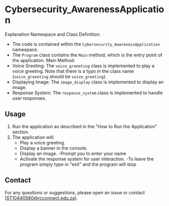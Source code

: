 # Cybersecurity_AwarenessApplication
Explanation
Namespace and Class Definition:
   - The code is contained within the `Cybersecurity_AwarenessApplication` namespace.
   - The `Program` class contains the `Main` method, which is the entry point of the application.
 Main Method:
   - Voice Greeting: The `voice_greeeting` class is implemented to play a voice greeting. Note that there is a typo in the class name (`voice_greeeting` should be `voice_greeting`).
   - Displaying Image: The `image_display` class is implemented to display an image.
   - Response System: The `response_system` class is implemented to handle user responses.

## Usage
1. Run the application as described in the "How to Run the Application" section.
2. The application will:
   - Play a voice greeting.
   - Display a banner in the console.
   - Display an image.
   -Prompt you to enter your name
   - Activate the response system for user interaction.
   -To leave the program simply type in "exit" and the program will stop


## Contact
For any questions or suggestions, please open an issue or contact  [ST10440580@rcconnect.edu.za].
